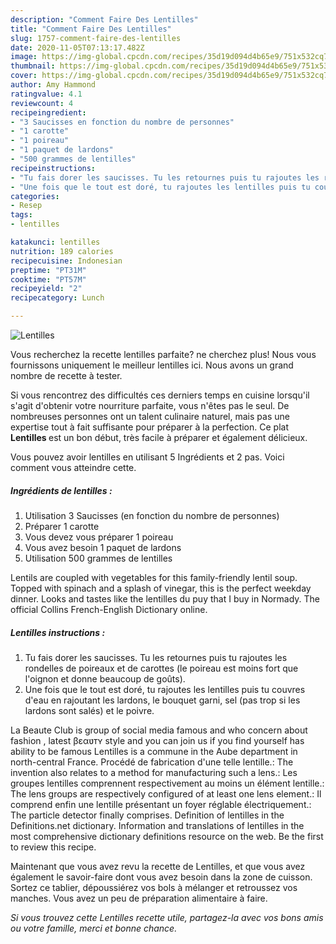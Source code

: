 ```yaml
---
description: "Comment Faire Des Lentilles"
title: "Comment Faire Des Lentilles"
slug: 1757-comment-faire-des-lentilles
date: 2020-11-05T07:13:17.482Z
image: https://img-global.cpcdn.com/recipes/35d19d094d4b65e9/751x532cq70/lentilles-photo-principale-de-la-recette.jpg
thumbnail: https://img-global.cpcdn.com/recipes/35d19d094d4b65e9/751x532cq70/lentilles-photo-principale-de-la-recette.jpg
cover: https://img-global.cpcdn.com/recipes/35d19d094d4b65e9/751x532cq70/lentilles-photo-principale-de-la-recette.jpg
author: Amy Hammond
ratingvalue: 4.1
reviewcount: 4
recipeingredient:
- "3 Saucisses en fonction du nombre de personnes"
- "1 carotte"
- "1 poireau"
- "1 paquet de lardons"
- "500 grammes de lentilles"
recipeinstructions:
- "Tu fais dorer les saucisses. Tu les retournes puis tu rajoutes les rondelles de poireaux et de carottes (le poireau est moins fort que l&#39;oignon et donne beaucoup de goûts)."
- "Une fois que le tout est doré, tu rajoutes les lentilles puis tu couvres d&#39;eau en rajoutant les lardons, le bouquet garni, sel (pas trop si les lardons sont salés) et le poivre."
categories:
- Resep
tags:
- lentilles

katakunci: lentilles 
nutrition: 189 calories
recipecuisine: Indonesian
preptime: "PT31M"
cooktime: "PT57M"
recipeyield: "2"
recipecategory: Lunch

---
```



![Lentilles](https://img-global.cpcdn.com/recipes/35d19d094d4b65e9/751x532cq70/lentilles-photo-principale-de-la-recette.jpg)

Vous recherchez la recette lentilles parfaite? ne cherchez plus! Nous vous fournissons uniquement le meilleur lentilles ici. Nous avons un grand nombre de recette à tester.

Si vous rencontrez des difficultés ces derniers temps en cuisine lorsqu'il s'agit d'obtenir votre nourriture parfaite, vous n'êtes pas le seul. De nombreuses personnes ont un talent culinaire naturel, mais pas une expertise tout à fait suffisante pour préparer à la perfection. Ce plat <strong> Lentilles </strong> est un bon début, très facile à préparer et également délicieux.

<!--inarticleads1-->

Vous pouvez avoir lentilles en utilisant 5 Ingrédients et 2 pas. Voici comment vous atteindre cette.

##### Ingrédients de lentilles :

1. Utilisation 3 Saucisses (en fonction du nombre de personnes)
1. Préparer 1 carotte
1. Vous devez vous préparer 1 poireau
1. Vous avez besoin 1 paquet de lardons
1. Utilisation 500 grammes de lentilles


Lentils are coupled with vegetables for this family-friendly lentil soup. Topped with spinach and a splash of vinegar, this is the perfect weekday dinner. Looks and tastes like the lentilles du puy that I buy in Normady. The official Collins French-English Dictionary online. 

<!--inarticleads2-->

##### Lentilles instructions :

1. Tu fais dorer les saucisses. Tu les retournes puis tu rajoutes les rondelles de poireaux et de carottes (le poireau est moins fort que l&#39;oignon et donne beaucoup de goûts).
1. Une fois que le tout est doré, tu rajoutes les lentilles puis tu couvres d&#39;eau en rajoutant les lardons, le bouquet garni, sel (pas trop si les lardons sont salés) et le poivre.


La Beaute Club is group of social media famous and who concern about fashion , latest βɛαʋтʏ style and you can join us if you find yourself has ability to be famous Lentilles is a commune in the Aube department in north-central France. Procédé de fabrication d&#39;une telle lentille.: The invention also relates to a method for manufacturing such a lens.: Les groupes lentilles comprennent respectivement au moins un élément lentille.: The lens groups are respectively configured of at least one lens element.: Il comprend enfin une lentille présentant un foyer réglable électriquement.: The particle detector finally comprises. Definition of lentilles in the Definitions.net dictionary. Information and translations of lentilles in the most comprehensive dictionary definitions resource on the web. Be the first to review this recipe. 

<!--inarticleads1-->

<p>
Maintenant que vous avez revu la recette de Lentilles, et que vous avez également le savoir-faire dont vous avez besoin dans la zone de cuisson. Sortez ce tablier, dépoussiérez vos bols à mélanger et retroussez vos manches. Vous avez un peu de préparation alimentaire à faire.
</p>

<p>
<i>Si vous trouvez cette Lentilles recette utile, partagez-la avec vos bons amis ou votre famille, merci et bonne chance.</i>
</p>
